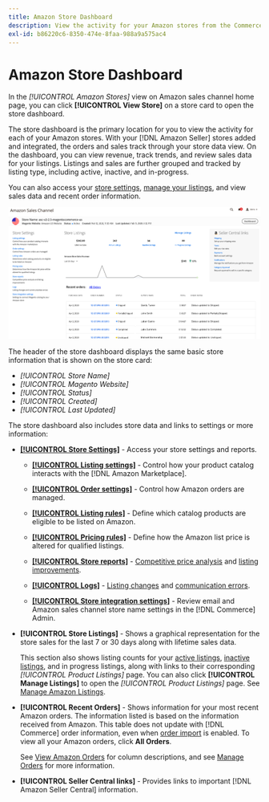 ```yaml
---
title: Amazon Store Dashboard
description: View the activity for your Amazon stores from the Commerce Admin using the Amazon store dashboard.
exl-id: b86220c6-8350-474e-8faa-988a9a575ac4
---
```

# Amazon Store Dashboard

In the _[!UICONTROL Amazon Stores]_ view on Amazon sales channel home page, you can click **[!UICONTROL View Store]** on a store card to open the store dashboard.

The store dashboard is the primary location for you to view the activity for each of your Amazon stores. With your [!DNL Amazon Seller] stores added and integrated, the orders and sales track through your store data view. On the dashboard, you can view revenue, track trends, and review sales data for your listings. Listings and sales are further grouped and tracked by listing type, including active, inactive, and in-progress.

You can also access your [store settings](./ob-store-review.md), [manage your listings](./managing-product-listings.md), and view sales data and recent order information.

![Amazon Store dashboard](assets/amazon-store-dashboard.png)

The header of the store dashboard displays the same basic store information that is shown on the store card:

- _[!UICONTROL Store Name]_
- _[!UICONTROL Magento Website]_
- _[!UICONTROL Status]_
- _[!UICONTROL Created]_
- _[!UICONTROL Last Updated]_

The store dashboard also includes store data and links to settings or more information:

- [**[!UICONTROL Store Settings]**](./ob-store-review.md) - Access your store settings and reports.

  - [**[!UICONTROL Listing settings]**](./listing-settings.md) - Control how your product catalog interacts with the [!DNL Amazon Marketplace].

  - [**[!UICONTROL Order settings]**](./order-settings.md) - Control how Amazon orders are managed.

  - [**[!UICONTROL Listing rules]**](./listing-rules.md) - Define which catalog products are eligible to be listed on Amazon.

  - [**[!UICONTROL Pricing rules]**](./pricing-products.md) - Define how the Amazon list price is altered for qualified listings.

  - [**[!UICONTROL Store reports]**](./amazon-logs-reports.md) - [Competitive price analysis](./competitive-price-analysis.md) and [listing improvements](./listing-improvements.md).

  - [**[!UICONTROL Logs]**](./amazon-logs-reports.md) - [Listing changes](./listing-changes-log.md) and [communication errors](./communication-errors-log.md).

  - [**[!UICONTROL Store integration settings]**](./store-integration-settings.md) - Review email and Amazon sales channel store name settings in the [!DNL Commerce] Admin.

- **[!UICONTROL Store Listings]** - Shows a graphical representation for the store sales for the last 7 or 30 days along with lifetime sales data.

   This section also shows listing counts for your [active listings](./active-listings.md), [inactive listings](./inactive-listings.md), and in progress listings, along with links to their corresponding _[!UICONTROL Product Listings]_ page. You can also click **[!UICONTROL Manage Listings]** to open the _[!UICONTROL Product Listings]_ page. See [Manage Amazon Listings](./managing-product-listings.md).

- **[!UICONTROL Recent Orders]** - Shows information for your most recent Amazon orders. The information listed is based on the information received from Amazon. This table does not update with [!DNL Commerce] order information, even when [order import](./order-settings.md) is enabled. To view all your Amazon orders, click **All Orders**.

   See [View Amazon Orders](./amazon-orders-all.md) for column descriptions,  and see [Manage Orders](./managing-orders.md) for more information.

- **[!UICONTROL Seller Central links]** - Provides links to important [!DNL Amazon Seller Central] information.

